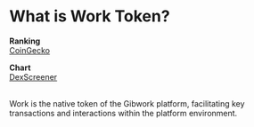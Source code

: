 # What is Work Token?

**Ranking** \
[CoinGecko](https://www.coingecko.com/en/coins/work)

**Chart**\
[DexScreener](https://dexscreener.com/solana/F7Hwf8ib5DVCoiuyGr618Y3gon429Rnd1r5F9R5upump)

\
Work is the native token of the Gibwork platform, facilitating key transactions and interactions within the platform environment.&#x20;
